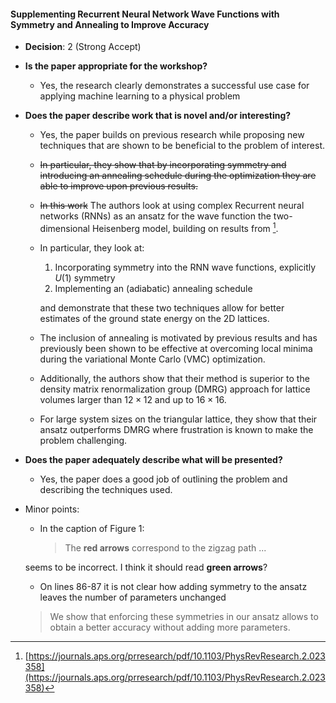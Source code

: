 #### Supplementing Recurrent Neural Network Wave Functions with Symmetry and Annealing to Improve Accuracy
- **Decision**: 2 (Strong Accept)

- **Is the paper appropriate for the workshop?** 
	- Yes, the research clearly demonstrates a successful use case for applying machine learning to a physical problem 
	
-   **Does the paper describe work that is novel and/or interesting?**
	-   Yes, the paper builds on previous research while proposing new techniques that are shown to be beneficial to the problem of interest.
	-   ~~In particular, they show that by incorporating symmetry and introducing an annealing schedule during the optimization they are able to improve upon previous results.~~
	- ~~In this work~~ The authors look at using complex Recurrent neural networks (RNNs) as an ansatz for the wave function the two-dimensional Heisenberg model, building on results from [^fn1].
	- In particular, they look at:
	
		1. Incorporating symmetry into the RNN wave functions, explicitly $U(1)$ symmetry
		2. Implementing an (adiabatic) annealing schedule 
	  
	  and demonstrate that these two techniques allow for better estimates of the ground state energy on the 2D lattices. 
	  
  	- The inclusion of annealing is motivated by previous results and has previously been shown to be effective at overcoming local minima during the variational Monte Carlo (VMC) optimization.
  	- Additionally, the authors show that their method is superior to the density matrix renormalization group (DMRG) approach for lattice volumes larger than $12 \times 12$ and up to $16 \times 16$.
  	- For large system sizes on the triangular lattice, they show that their ansatz outperforms DMRG where frustration is known to make the problem challenging.
	
-   **Does the paper adequately describe what will be presented?**
	- Yes, the paper does a good job of outlining the problem and describing the techniques used.
	
- Minor points:
	-  In the caption of Figure 1:
	
	   > The **red arrows** correspond to the zigzag path ...
	   
  	 seems to be incorrect. I think it should read **green arrows**?
	 
	- On lines 86-87 it is not clear how adding symmetry to the ansatz leaves the number of parameters unchanged

	>  We show that enforcing these symmetries in our ansatz allows to obtain a better 
	>   accuracy without adding more parameters.


[^fn1]:  [https://journals.aps.org/prresearch/pdf/10.1103/PhysRevResearch.2.023358](https://journals.aps.org/prresearch/pdf/10.1103/PhysRevResearch.2.023358) 